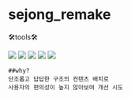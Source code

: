 # sejong_remake
🛠tools🛠

 <img src="https://img.shields.io/badge/html-FF6D00?style=flat&logo=html5&logoColor=white"/> <img src="https://img.shields.io/badge/css-0277BD?style=flat&logo=css3&logoColor=white"/> <img src="https://img.shields.io/badge/javascript-F0DB4F?style=flat&logo=javaScript&logoColor=white"/> <img src="https://img.shields.io/badge/figma-F24E1E?style=flat&logo=figma&logoColor=white"/> <img src="https://img.shields.io/badge/notion-000000?style=flat&logo=notion&logoColor=white"/>

```
##why?
단조롭고 답답한 구조의 컨텐츠 배치로
사용자의 편의성이 높지 않아보여 개선 시도
```
